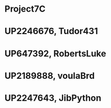 # Project7C

# UP2246676, Tudor431

# UP647392, RobertsLuke

# UP2189888, voulaBrd

# UP2247643, JibPython
